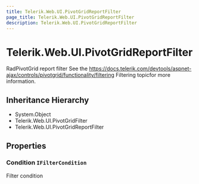 ```yaml
---
title: Telerik.Web.UI.PivotGridReportFilter
page_title: Telerik.Web.UI.PivotGridReportFilter
description: Telerik.Web.UI.PivotGridReportFilter
---
```


# Telerik.Web.UI.PivotGridReportFilter

RadPivotGrid report filter
            See the https://docs.telerik.com/devtools/aspnet-ajax/controls/pivotgrid/functionality/filtering Filtering topicfor more information.

## Inheritance Hierarchy

* System.Object
* Telerik.Web.UI.PivotGridFilter
* Telerik.Web.UI.PivotGridReportFilter

## Properties

###  Condition `IFilterCondition`

Filter condition

